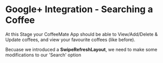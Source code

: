 # Google+ Integration - Searching a Coffee

At this Stage your CoffeeMate App should be able to View/Add/Delete & Update coffees, and view your favourite coffees (like before).

Becuase we introduced a **SwipeRefreshLayout**, we need to make some modifications to our 'Search' option

